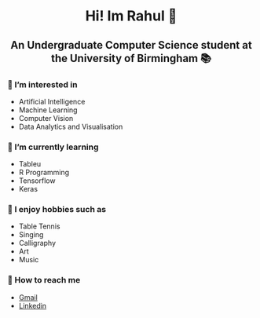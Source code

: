 <h1 align="center"> Hi! Im Rahul 👋</h1>
<h2 align="center"> An Undergraduate Computer Science student at the University of Birmingham 📚</h2>

### 👀 I’m interested in
- Artificial Intelligence
- Machine Learning
- Computer Vision
- Data Analytics and Visualisation

### 🧠 I’m currently learning
- Tableu
- R Programming
- Tensorflow
- Keras

### 🏓 I enjoy hobbies such as
- Table Tennis
- Singing
- Calligraphy
- Art
- Music

### 🔗 How to reach me 
- [Gmail](rahulmatade21@gmail.com)
- [Linkedin](www.linkedin.com/in/rahul-matade)


<!---
rahulmatade/rahulmatade is a ✨ special ✨ repository because its `README.md` (this file) appears on your GitHub profile.
You can click the Preview link to take a look at your changes.
--->

